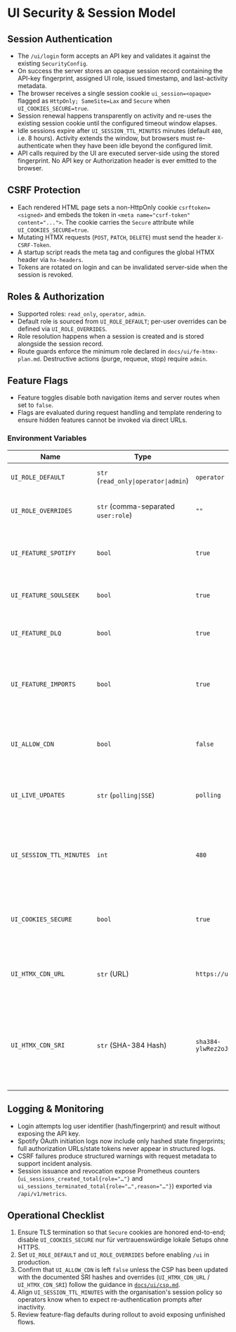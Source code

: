 # UI Security & Session Model

## Session Authentication
- The `/ui/login` form accepts an API key and validates it against the existing `SecurityConfig`.
- On success the server stores an opaque session record containing the API-key fingerprint, assigned UI role, issued timestamp, and last-activity metadata.
- The browser receives a single session cookie `ui_session=<opaque>` flagged as `HttpOnly; SameSite=Lax` and `Secure` when `UI_COOKIES_SECURE=true`.
- Session renewal happens transparently on activity and re-uses the existing session cookie until the configured timeout window elapses.
- Idle sessions expire after `UI_SESSION_TTL_MINUTES` minutes (default `480`, i.e. 8 hours). Activity extends the window, but browsers must re-authenticate when they have been idle beyond the configured limit.
- API calls required by the UI are executed server-side using the stored fingerprint. No API key or Authorization header is ever emitted to the browser.

## CSRF Protection
- Each rendered HTML page sets a non-HttpOnly cookie `csrftoken=<signed>` and embeds the token in `<meta name="csrf-token" content="...">`. The cookie carries the `Secure` attribute while `UI_COOKIES_SECURE=true`.
- Mutating HTMX requests (`POST`, `PATCH`, `DELETE`) must send the header `X-CSRF-Token`.
- A startup script reads the meta tag and configures the global HTMX header via `hx-headers`.
- Tokens are rotated on login and can be invalidated server-side when the session is revoked.

## Roles & Authorization
- Supported roles: `read_only`, `operator`, `admin`.
- Default role is sourced from `UI_ROLE_DEFAULT`; per-user overrides can be defined via `UI_ROLE_OVERRIDES`.
- Role resolution happens when a session is created and is stored alongside the session record.
- Route guards enforce the minimum role declared in `docs/ui/fe-htmx-plan.md`. Destructive actions (purge, requeue, stop) require `admin`.

## Feature Flags
- Feature toggles disable both navigation items and server routes when set to `false`.
- Flags are evaluated during request handling and template rendering to ensure hidden features cannot be invoked via direct URLs.

### Environment Variables
| Name | Type | Default | Wirkung |
|------|------|---------|---------|
| `UI_ROLE_DEFAULT` | `str` (`read_only\|operator\|admin`) | `operator` | Mindestrolle für neue Sessions ohne Override. |
| `UI_ROLE_OVERRIDES` | `str` (comma-separated `user:role`) | `""` | Erzwingt Rollen für konkrete Nutzer-IDs/API-Key-Fingerprints. |
| `UI_FEATURE_SPOTIFY` | `bool` | `true` | Aktiviert die Spotify-Oberfläche und zugehörige Navigation. |
| `UI_FEATURE_SOULSEEK` | `bool` | `true` | Schaltet Soulseek-Suche, Queue und Jobs frei. |
| `UI_FEATURE_DLQ` | `bool` | `true` | Aktiviert DLQ-spezifische Tabellen und Aktionen. |
| `UI_FEATURE_IMPORTS` | `bool` | `true` | Schaltet die FREE-Ingest-Tools innerhalb von `/ui/spotify` (Drag&Drop-Uploads & Verarbeitung) frei. |
| `UI_ALLOW_CDN` | `bool` | `false` | Erlaubt Einbindung definierter CDN-Ressourcen (siehe [`docs/ui/csp.md`](../ui/csp.md)). |
| `UI_LIVE_UPDATES` | `str` (`polling\|SSE`) | `polling` | Umschaltung zwischen HTMX-Polling (Standard) und SSE-Stream via `/ui/events`. |
| `UI_SESSION_TTL_MINUTES` | `int` | `480` | Maximale Leerlaufzeit bis eine Session invalidiert wird. Aktive Nutzung verlängert das Fenster automatisch. |
| `UI_COOKIES_SECURE` | `bool` | `true` | Steuert, ob Session-, CSRF- und Pagination-Cookies das `Secure`-Attribut setzen. |
| `UI_HTMX_CDN_URL` | `str` (URL) | `https://unpkg.com/htmx.org@1.9.10/dist/htmx.min.js` | Überschreibt die CDN-Quelle für HTMX, wenn `UI_ALLOW_CDN=true` gesetzt ist (siehe [`docs/ui/csp.md`](../ui/csp.md)). |
| `UI_HTMX_CDN_SRI` | `str` (SHA-384 Hash) | `sha384-ylwRez2oJ6TP2RFxYDs2fzGEylh4G6dkprdFM5lTyBC0bY4Z1cdqUPVHtVHCnRvW` | Setzt den erwarteten SRI-Hash für die konfigurierte HTMX-CDN-URL; Werte müssen mit der CSP-Anpassung laut [`docs/ui/csp.md`](../ui/csp.md) übereinstimmen. |

## Logging & Monitoring
- Login attempts log user identifier (hash/fingerprint) and result without exposing the API key.
- Spotify OAuth initiation logs now include only hashed state fingerprints; full authorization URLs/state tokens never appear in
  structured logs.
- CSRF failures produce structured warnings with request metadata to support incident analysis.
- Session issuance and revocation expose Prometheus counters (`ui_sessions_created_total{role="…"}` and `ui_sessions_terminated_total{role="…",reason="…"}`) exported via `/api/v1/metrics`.

## Operational Checklist
1. Ensure TLS termination so that `Secure` cookies are honored end-to-end; disable `UI_COOKIES_SECURE` nur für vertrauenswürdige lokale Setups ohne HTTPS.
2. Set `UI_ROLE_DEFAULT` and `UI_ROLE_OVERRIDES` before enabling `/ui` in production.
3. Confirm that `UI_ALLOW_CDN` is left `false` unless the CSP has been updated with the documented SRI hashes and overrides (`UI_HTMX_CDN_URL` / `UI_HTMX_CDN_SRI`) follow the guidance in [`docs/ui/csp.md`](../ui/csp.md).
4. Align `UI_SESSION_TTL_MINUTES` with the organisation's session policy so operators know when to expect re-authentication prompts after inactivity.
5. Review feature-flag defaults during rollout to avoid exposing unfinished flows.
